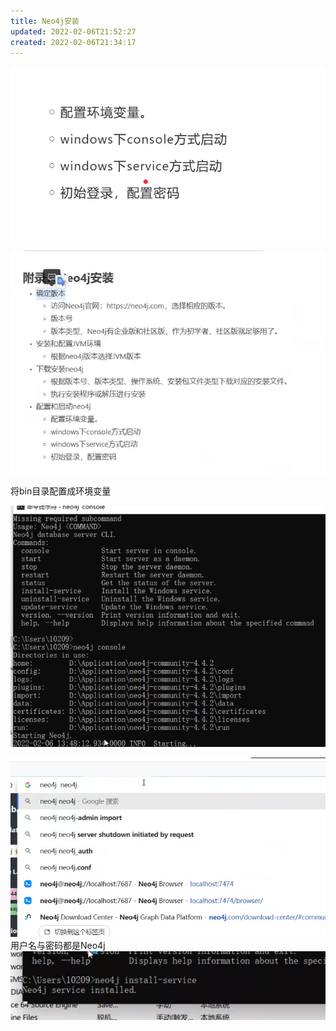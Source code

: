 ```yaml
---
title: Neo4j安装
updated: 2022-02-06T21:52:27
created: 2022-02-06T21:34:17
---
```


![image1](assets/f0bc6b4cf47e4285817776fba9e8100f.png)

![image2](assets/407c0530f2214257a4ff720a6b29ee3e.png)

将bin目录配置成环境变量

![image3](assets/4eed973a0d624ac5b8819a6cabdbe811.png)

![image4](assets/8f7338f8d2e04355a23f4ebcf26063b4.png)
用户名与密码都是Neo4j
![image5](assets/125dcd14ab61403cac1b2923a85ef5d4.png)

